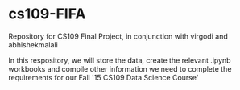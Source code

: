 # cs109-FIFA
Repository for CS109 Final Project, in conjunction with virgodi and abhishekmalali

In this respository, we will store the data, create the relevant .ipynb workbooks and compile other information we need to complete the requirements for our Fall '15 CS109 Data Science Course'